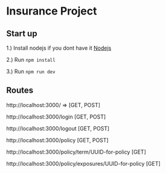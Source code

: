 # Insurance Project


## Start up 

1.) Install nodejs if you dont have it [Nodejs](https://nodejs.org/en/download)

2.) Run `npm install`

3.) Run `npm run dev`


## Routes
http://localhost:3000/ => [GET, POST]

http://localhost:3000/login  [GET, POST]

http://localhost:3000/logout [GET, POST]

http://localhost:3000/policy [GET, POST]

http://localhost:3000/policy/term/UUID-for-policy [GET]

http://localhost:3000/policy/exposures/UUID-for-policy [GET]

